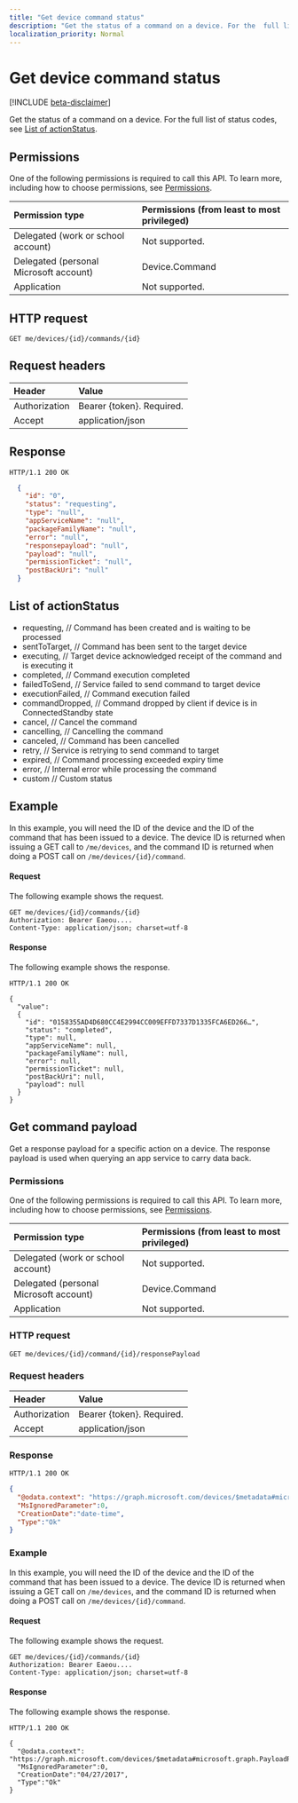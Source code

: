 ```yaml
---
title: "Get device command status"
description: "Get the status of a command on a device. For the  full list of status codes, see List of actionStatus."
localization_priority: Normal
---
```


# Get device command status

[!INCLUDE [beta-disclaimer](../../includes/beta-disclaimer.md)]

Get the status of a command on a device. For the  full list of status codes, see [List of actionStatus](#list-of-actionstatus).

## Permissions

One of the following permissions is required to call this API. To learn more, including how to choose permissions, see [Permissions](/graph/permissions-reference).

|Permission type      | Permissions (from least to most privileged)              |
|:--------------------|:---------------------------------------------------------|
|Delegated (work or school account) | Not supported.    |
|Delegated (personal Microsoft account) | Device.Command    |
|Application | Not supported. |

## HTTP request

<!-- { "blockType": "ignored" } -->

```http
GET me/devices/{id}/commands/{id}
```

## Request headers

| Header |Value
|:----|:------|
|Authorization| Bearer {token}. Required. |
|Accept | application/json |

## Response
<!-- { "blockType": "ignored" } -->

```http
HTTP/1.1 200 OK
```
<!-- { "blockType": "ignored" } -->

```json
  {
    "id": "0",
    "status": "requesting",
    "type": "null",
    "appServiceName": "null",
    "packageFamilyName": "null",
    "error": "null",
    "responsepayload": "null",
    "payload": "null",
    "permissionTicket": "null",
    "postBackUri": "null"
  }
```

## List of actionStatus

- requesting, // Command has been created and is waiting to be processed
- sentToTarget, // Command has been sent to the target device
- executing, // Target device acknowledged receipt of the command and is executing it
- completed, // Command execution completed
- failedToSend, // Service failed to send command to target device
- executionFailed, // Command execution failed
- commandDropped, // Command dropped by client if device is in ConnectedStandby state
- cancel, // Cancel the command
- cancelling, // Cancelling the command
- canceled, // Command has been cancelled
- retry, // Service is retrying to send command to target
- expired, // Command processing exceeded expiry time
- error, // Internal error while processing the command
- custom // Custom status

## Example

In this example, you will need the ID of the device and the ID of the command that has been issued to a device. The device ID is returned when issuing a GET call to `/me/devices`, and the command ID is returned when doing a POST call on `/me/devices/{id}/command`.

#### Request

The following example shows the request.

<!-- {
  "blockType": "ignored",
  "name": "get_command"
} -->
```http
GET me/devices/{id}/commands/{id}
Authorization: Bearer Eaeou....
Content-Type: application/json; charset=utf-8
```

#### Response

The following example shows the response.
<!-- {
  "blockType": "ignored",
  "truncated": false,
  "@odata.type": "microsoft.graph.command",
  "isCollection": true
} -->
```http
HTTP/1.1 200 OK

{
  "value":
  {
    "id": "0158355AD4D680CC4E2994CC009EFFD7337D1335FCA6ED266…",
    "status": "completed",
    "type": null,
    "appServiceName": null,
    "packageFamilyName": null,
    "error": null,
    "permissionTicket": null,
    "postBackUri": null,
    "payload": null
  }
}
```


## Get command payload

Get a response payload for a specific action on a device. The response payload is used when querying an app service to carry data back.


### Permissions

One of the following permissions is required to call this API. To learn more, including how to choose permissions, see [Permissions](/graph/permissions-reference).

|Permission type      | Permissions (from least to most privileged)              |
|:--------------------|:---------------------------------------------------------|
|Delegated (work or school account) | Not supported.    |
|Delegated (personal Microsoft account) | Device.Command    |
|Application | Not supported. |

### HTTP request

<!-- { "blockType": "ignored" } -->

```http
GET me/devices/{id}/command/{id}/responsePayload
```

### Request headers

| Header |Value
|:----|:------|
|Authorization| Bearer {token}. Required. |
|Accept | application/json |

### Response
<!-- { "blockType": "ignored" } -->

```http
HTTP/1.1 200 OK
```
<!-- { "blockType": "ignored" } -->

```json
{
  "@odata.context": "https://graph.microsoft.com/devices/$metadata#microsoft.graph.PayloadResponse",
  "MsIgnoredParameter":0,
  "CreationDate":"date-time",
  "Type":"Ok"
}
```

### Example

In this example, you will need the ID of the device and the ID of the command that has been issued to a device. The device ID is returned when issuing a GET call on `/me/devices`, and the command ID is returned when doing a POST call on `/me/devices/{id}/command`.

#### Request

The following example shows the request.

<!-- { 
  "blockType": "ignored",
  "name": "get_command_payload"
} -->
```http
GET me/devices/{id}/commands/{id}
Authorization: Bearer Eaeou....
Content-Type: application/json; charset=utf-8
```

#### Response

The following example shows the response.

<!-- {
  "blockType": "ignored",
  "truncated": false,
  "@odata.type": "microsoft.graph.command",
  "isCollection": true
} -->
```http
HTTP/1.1 200 OK

{
  "@odata.context": "https://graph.microsoft.com/devices/$metadata#microsoft.graph.PayloadResponse",
  "MsIgnoredParameter":0,
  "CreationDate":"04/27/2017",
  "Type":"Ok"
}
```
